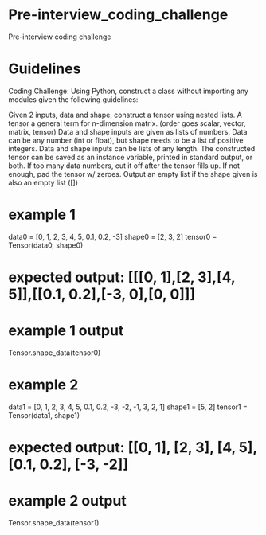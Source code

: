 # Pre-interview_coding_challenge
Pre-interview coding challenge

# Guidelines
Coding Challenge:
Using Python, construct a class without importing any modules given the following guidelines:

Given 2 inputs, data and shape, construct a tensor using nested lists.
A tensor a general term for n-dimension matrix. (order goes scalar, vector, matrix, tensor)
Data and shape inputs are given as lists of numbers. Data can be any number (int or float), but shape needs to be a list of positive integers.
Data and shape inputs can be lists of any length.
The constructed tensor can be saved as an instance variable, printed in standard output, or both.
If too many data numbers, cut it off after the tensor fills up. If not enough, pad the tensor w/ zeroes.
Output an empty list if the shape given is also an empty list ([])

# example 1
data0 =  [0, 1, 2, 3, 4, 5, 0.1, 0.2, -3]
shape0 = [2, 3, 2]
tensor0 = Tensor(data0, shape0)
# expected output: [[[0, 1],[2, 3],[4, 5]],[[0.1, 0.2],[-3, 0],[0, 0]]]
# example 1 output
Tensor.shape_data(tensor0)

# example 2
data1 = [0, 1, 2, 3, 4, 5, 0.1, 0.2, -3, -2, -1, 3, 2, 1]
shape1 = [5, 2]
tensor1 = Tensor(data1, shape1)
# expected output: [[0, 1], [2, 3], [4, 5], [0.1, 0.2], [-3, -2]]
# example 2 output
Tensor.shape_data(tensor1)
